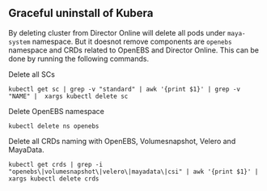 ## Graceful uninstall of Kubera

By deleting cluster from Director Online will delete all pods under `maya-system` namespace. But it doesnot remove components are `openebs` namespace and CRDs related to OpenEBS and Director Online. This can be done by running the following commands.

Delete all SCs

```
kubectl get sc | grep -v "standard" | awk '{print $1}' | grep -v "NAME" |  xargs kubectl delete sc
```

Delete OpenEBS namespace

```
kubectl delete ns openebs
```

Delete all CRDs naming with OpenEBS, Volumesnapshot, Velero and MayaData.

```
kubectl get crds | grep -i "openebs\|volumesnapshot\|velero\|mayadata\|csi" | awk '{print $1}' | xargs kubectl delete crds
```

